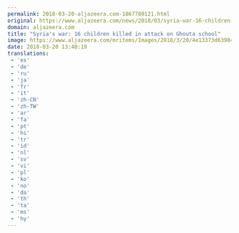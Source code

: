 ```yaml
---
permalink: 2018-03-20-aljazeera.com-1867780121.html
original: https://www.aljazeera.com/news/2018/03/syria-war-16-children-killed-strike-ghouta-school-180320093343453.html
domain: aljazeera.com
title: "Syria's war: 16 children killed in attack on Ghouta school"
image: https://www.aljazeera.com/mritems/Images/2018/3/20/4e13373d639046d6807a7c03714b4654_18.jpg
date: 2018-03-20 13:40:19
translations: 
 - 'es'
 - 'de'
 - 'ru'
 - 'ja'
 - 'fr'
 - 'it'
 - 'zh-CN'
 - 'zh-TW'
 - 'ar'
 - 'fa'
 - 'pt'
 - 'hi'
 - 'tr'
 - 'id'
 - 'nl'
 - 'sv'
 - 'vi'
 - 'pl'
 - 'ko'
 - 'no'
 - 'da'
 - 'th'
 - 'ta'
 - 'ms'
 - 'hy'
---
```



